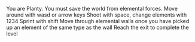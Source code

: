You are Planty. You must save the world from elemental forces.
Move around with wasd or arrow keys
Shoot with space, change elements with 1234
Sprint with shift
Move through elemental walls once you have picked up an element of the same type as the wall
Reach the exit to complete the level
